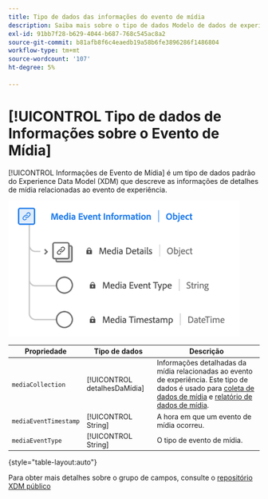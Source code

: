 ```yaml
---
title: Tipo de dados das informações do evento de mídia
description: Saiba mais sobre o tipo de dados Modelo de dados de experiência (XDM) de informações de evento de mídia.
exl-id: 91bb7f28-b629-4044-b687-768c545ac8a2
source-git-commit: b81afb8f6c4eaedb19a58b6fe3896286f1486804
workflow-type: tm+mt
source-wordcount: '107'
ht-degree: 5%

---
```


# [!UICONTROL Tipo de dados de Informações sobre o Evento de Mídia]

[!UICONTROL Informações de Evento de Mídia] é um tipo de dados padrão do Experience Data Model (XDM) que descreve as informações de detalhes de mídia relacionadas ao evento de experiência.

![Um diagrama do tipo de dados Informações do Evento de Mídia.](../images/data-types/media-event-information.png)

| Propriedade | Tipo de dados | Descrição |
| --- | --- | --- |
| `mediaCollection` | [!UICONTROL detalhesDaMídia] | Informações detalhadas da mídia relacionadas ao evento de experiência. Este tipo de dados é usado para [coleta de dados de mídia](./media-collection-details.md) e [relatório de dados de mídia](./media-reporting-details.md). |
| `mediaEventTimestamp` | [!UICONTROL String] | A hora em que um evento de mídia ocorreu. |
| `mediaEventType` | [!UICONTROL String] | O tipo de evento de mídia. |

{style="table-layout:auto"}

Para obter mais detalhes sobre o grupo de campos, consulte o [repositório XDM público](https://github.com/adobe/xdm/blob/master/components/datatypes/mediaevent.schema.json)

